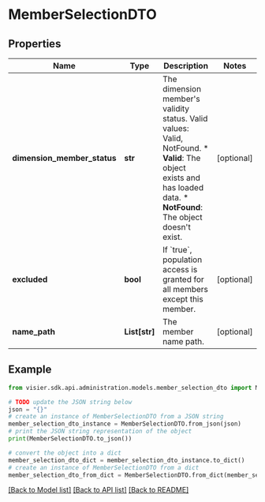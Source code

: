 # MemberSelectionDTO


## Properties

Name | Type | Description | Notes
------------ | ------------- | ------------- | -------------
**dimension_member_status** | **str** | The dimension member&#39;s validity status. Valid values: Valid, NotFound.  * **Valid**: The object exists and has loaded data.  * **NotFound**: The object doesn&#39;t exist. | [optional] 
**excluded** | **bool** | If &#x60;true&#x60;, population access is granted for all members except this member. | [optional] 
**name_path** | **List[str]** | The member name path. | [optional] 

## Example

```python
from visier.sdk.api.administration.models.member_selection_dto import MemberSelectionDTO

# TODO update the JSON string below
json = "{}"
# create an instance of MemberSelectionDTO from a JSON string
member_selection_dto_instance = MemberSelectionDTO.from_json(json)
# print the JSON string representation of the object
print(MemberSelectionDTO.to_json())

# convert the object into a dict
member_selection_dto_dict = member_selection_dto_instance.to_dict()
# create an instance of MemberSelectionDTO from a dict
member_selection_dto_from_dict = MemberSelectionDTO.from_dict(member_selection_dto_dict)
```
[[Back to Model list]](../README.md#documentation-for-models) [[Back to API list]](../README.md#documentation-for-api-endpoints) [[Back to README]](../README.md)


